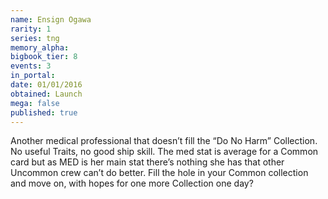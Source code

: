 ```yaml
---
name: Ensign Ogawa
rarity: 1
series: tng
memory_alpha:
bigbook_tier: 8
events: 3
in_portal:
date: 01/01/2016
obtained: Launch
mega: false
published: true
---
```


Another medical professional that doesn’t fill the “Do No Harm” Collection. No useful Traits, no good ship skill. The med stat is average for a Common card but as MED is her main stat there’s nothing she has that other Uncommon crew can’t do better. Fill the hole in your Common collection and move on, with hopes for one more Collection one day?
